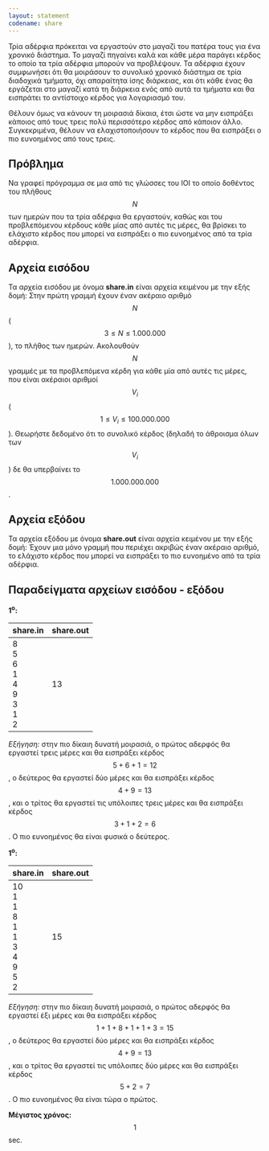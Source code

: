 ```yaml
---
layout: statement
codename: share
---
```


Τρία αδέρφια πρόκειται να εργαστούν στο μαγαζί του πατέρα τους για ένα χρονικό διάστημα. Το μαγαζί πηγαίνει καλά και κάθε μέρα παράγει κέρδος το οποίο τα τρία αδέρφια μπορούν να προβλέψουν. Τα αδέρφια έχουν συμφωνήσει ότι θα μοιράσουν το συνολικό χρονικό διάστημα σε τρία διαδοχικά τμήματα, όχι απαραίτητα ίσης διάρκειας, και ότι κάθε ένας θα εργάζεται στο μαγαζί κατά τη διάρκεια ενός από αυτά τα τμήματα και θα εισπράτει το αντίστοιχο κέρδος για λογαριασμό του.

Θέλουν όμως να κάνουν τη μοιρασιά δίκαια, έτσι ώστε να μην εισπράξει κάποιος από τους τρεις πολύ περισσότερο κέρδος από κάποιον άλλο. Συγκεκριμένα, θέλουν να ελαχιστοποιήσουν το κέρδος που θα εισπράξει ο πιο ευνοημένος από τους τρεις.

## Πρόβλημα

Nα γραφεί πρόγραμμα σε μια από τις γλώσσες του ΙΟΙ το οποίο δοθέντος του πλήθους $$N$$ των ημερών που τα τρία αδέρφια θα εργαστούν, καθώς και του προβλεπόμενου κέρδους κάθε μίας από αυτές τις μέρες, θα βρίσκει το ελάχιστο κέρδος που μπορεί να εισπράξει ο πιο ευνοημένος από τα τρία αδέρφια.

## Aρχεία εισόδου

Τα αρχεία εισόδου με όνομα **share.in** είναι αρχεία κειμένου με την εξής δομή: Στην πρώτη γραμμή έχουν έναν ακέραιο αριθμό $$N$$ ($$3 \leq N \leq 1.000.000$$), το πλήθος των ημερών. Ακολουθούν $$N$$ γραμμές με τα προβλεπόμενα κέρδη για κάθε μία από αυτές τις μέρες, που είναι ακέραιοι αριθμοί $$V_i$$ ($$1 \leq V_i \leq 100.000.000$$). Θεωρήστε δεδομένο ότι το συνολικό κέρδος (δηλαδή το άθροισμα όλων των $$V_i$$) δε θα υπερβαίνει το $$1.000.000.000$$.

## Aρχεία εξόδου

Τα αρχεία εξόδου με όνομα **share.out** είναι αρχεία κειμένου με την εξής δομή: Έχουν μια μόνο γραμμή που περιέχει ακριβώς έναν ακέραιο αριθμό, το ελάχιστο κέρδος που μπορεί να εισπράξει το πιο ευνοημένο από τα τρία αδέρφια.

## Παραδείγματα αρχείων εισόδου - εξόδου

**1<sup>o</sup>:**

| **share.in**                         | **share.out** |
| ------------------------------------ | ------------- |
| 8 <br> 5 <br> 6 <br> 1 <br> 4 <br> 9 <br> 3 <br> 1 <br> 2 | 13 |

*Εξήγηση:* στην πιο δίκαιη δυνατή μοιρασιά, ο πρώτος αδερφός θα εργαστεί τρεις μέρες και θα εισπράξει κέρδος $$5+6+1=12$$, ο δεύτερος θα εργαστεί δύο μέρες και θα εισπράξει κέρδος $$4+9=13$$, και ο τρίτος θα εργαστεί τις υπόλοιπες τρεις μέρες και θα εισπράξει κέρδος $$3+1+2=6$$. Ο πιο ευνοημένος θα είναι φυσικά ο δεύτερος.

**1<sup>o</sup>:**

| **share.in**                         | **share.out** |
| ------------------------------------ | ------------- |
| 10 <br> 1 <br> 1 <br> 8 <br> 1 <br> 1 <br> 3 <br> 4 <br> 9 <br> 5 <br> 2 | 15 |

*Εξήγηση:* στην πιο δίκαιη δυνατή μοιρασιά, ο πρώτος αδερφός θα εργαστεί έξι μέρες και θα εισπράξει κέρδος $$1+1+8+1+1+3=15$$, ο δεύτερος θα εργαστεί δύο μέρες και θα εισπράξει κέρδος $$4+9=13$$, και ο τρίτος θα εργαστεί τις υπόλοιπες δύο μέρες και θα εισπράξει κέρδος $$5+2=7$$. Ο πιο ευνοημένος θα είναι τώρα ο πρώτος.

**Μέγιστος χρόνος:** $$1$$ sec. <br>
